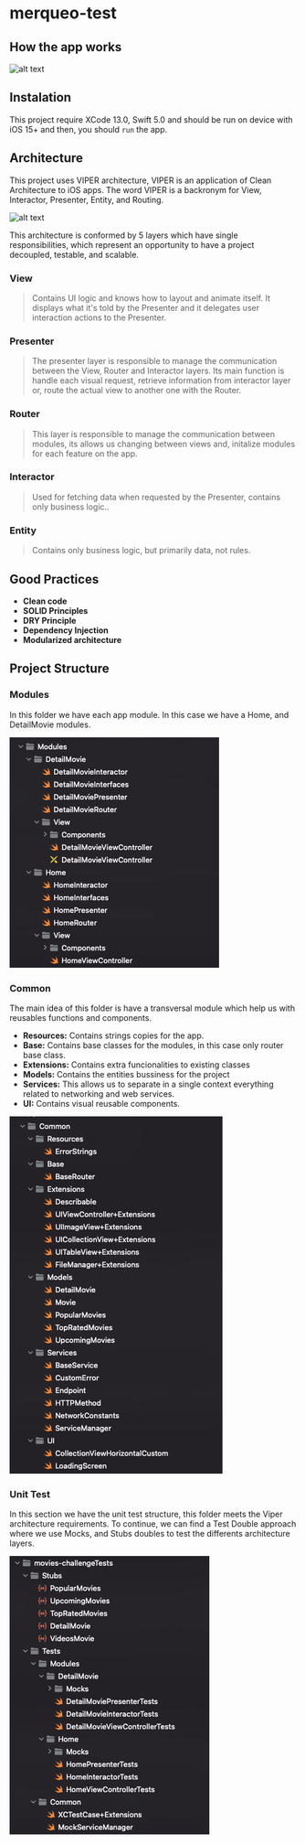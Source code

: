 # merqueo-test

## How the app works

![alt text](https://github.com/brayammora/movies-challenge/blob/main/Screenshots/AppWorking.gif)

## Instalation
This project require XCode 13.0, Swift 5.0 and should be run on device with iOS 15+ and then, you should `run` the app.

## Architecture
This project uses VIPER architecture, VIPER is an application of Clean Architecture to iOS apps. The word VIPER is a backronym for View, Interactor, Presenter, Entity, and Routing.

![alt text](https://miro.medium.com/max/1021/1*6W73TuYu1DWi9JY4_Uh8aA.png)

This architecture is conformed by 5 layers which have single responsibilities, which represent an opportunity to have a project decoupled, testable, and scalable.

### View
> Contains UI logic and knows how to layout and animate itself. It displays what it's told by the Presenter and it delegates user interaction actions to the Presenter.

### Presenter
> The presenter layer is responsible to manage the communication between the View, Router and Interactor layers. Its main function is handle each visual request, retrieve information from interactor layer or, route the actual view to another one with the Router.

### Router
> This layer is responsible to manage the communication between modules, its allows us changing between views and, initalize modules for each feature on the app.

### Interactor
> Used for fetching data when requested by the Presenter, contains only business logic..

### Entity 
> Contains only business logic, but primarily data, not rules.

## Good Practices
- **Clean code**
- **SOLID Principles**
- **DRY Principle**
- **Dependency Injection**
- **Modularized architecture**

## Project Structure

### Modules
In this folder we have each app module. In this case we have a Home, and DetailMovie modules.

![alt text](https://github.com/brayammora/movies-challenge/blob/main/Screenshots/ModulesCapture.png)

### Common
The main idea of this folder is have a transversal module which help us with reusables functions and components.

- **Resources:** Contains strings copies for the app.
- **Base:** Contains base classes for the modules, in this case only router base class.
- **Extensions:** Contains extra funcionalities to existing classes
- **Models:** Contains the entities bussiness for the project 
- **Services:** This allows us to separate in a single context everything related to networking and web services. 
- **UI:** Contains visual reusable components.

![alt text](https://github.com/brayammora/movies-challenge/blob/main/Screenshots/CommonCapture.png)

### Unit Test
In this section we have the unit test structure, this folder meets the Viper architecture requirements. To continue, we can find a Test Double approach where we use Mocks, and Stubs doubles to test the differents architecture layers.

![alt text](https://github.com/brayammora/movies-challenge/blob/main/Screenshots/UnitTestCapture.png)
